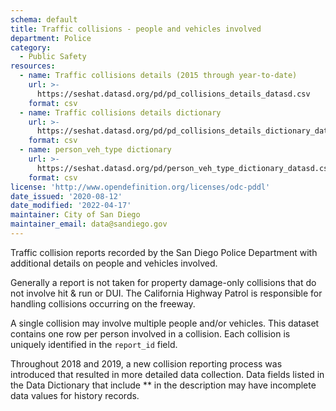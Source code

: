 ```yaml
---
schema: default
title: Traffic collisions - people and vehicles involved
department: Police
category:
  - Public Safety
resources:
  - name: Traffic collisions details (2015 through year-to-date)
    url: >-
      https://seshat.datasd.org/pd/pd_collisions_details_datasd.csv
    format: csv
  - name: Traffic collisions details dictionary
    url: >-
      https://seshat.datasd.org/pd/pd_collisions_details_dictionary_datasd.csv
    format: csv
  - name: person_veh_type dictionary
    url: >-
      https://seshat.datasd.org/pd/person_veh_type_dictionary_datasd.csv
    format: csv
license: 'http://www.opendefinition.org/licenses/odc-pddl'
date_issued: '2020-08-12'
date_modified: '2022-04-17'
maintainer: City of San Diego
maintainer_email: data@sandiego.gov
---
```

Traffic collision reports recorded by the San Diego Police Department with additional details on people and vehicles involved.
<!--more-->

Generally a report is not taken for property damage-only collisions that do not involve hit & run or DUI. The California Highway Patrol is responsible for handling collisions occurring on the freeway.

A single collision may involve multiple people and/or vehicles. This dataset contains one row per person involved in a collision. Each collision is uniquely identified in the `report_id` field.

Throughout 2018 and 2019, a new collision reporting process was introduced that resulted in more detailed data collection. Data fields listed in the Data Dictionary that include ** in the description may have incomplete data values for history records.